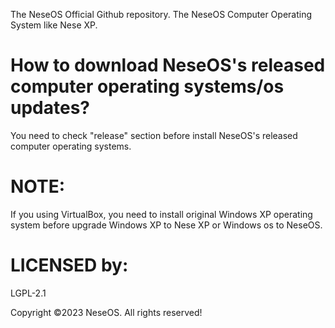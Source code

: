 The NeseOS Official Github repository. The NeseOS Computer Operating System like Nese XP. 

# How to download NeseOS's released computer operating systems/os updates? 

You need to check "release" section before install NeseOS's released computer operating systems. 

# NOTE: 
If you using VirtualBox, you need to install original Windows XP operating system before upgrade Windows XP to Nese XP or Windows os to NeseOS. 



# LICENSED by: 
LGPL-2.1


Copyright ©2023 NeseOS. All rights reserved!
